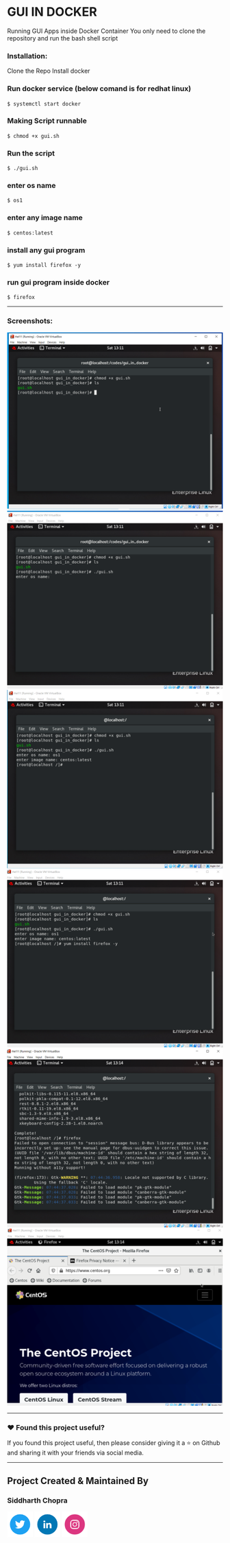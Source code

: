 # GUI IN DOCKER

Running GUI Apps inside Docker Container
You only need to clone the repository and run the bash shell script

### Installation:
Clone the Repo
Install docker

### Run docker service (below comand is for redhat linux)

```
$ systemctl start docker
```

### Making Script runnable

```
$ chmod +x gui.sh
```

### Run the script

```
$ ./gui.sh
```

### enter os name

```
$ os1
```

### enter any image name 

```
$ centos:latest
```

### install any gui program

```
$ yum install firefox -y
```

### run gui program inside docker 

```
$ firefox
```

---
 
### Screenshots:

<p float="left">
<img src="screenshot/1.png" />
<img src="screenshot/2.png" />
<img src="screenshot/3.png" />
<img src="screenshot/4.png" />
<img src="screenshot/5.png" />
<img src="screenshot/6.png" />
</p>

---

### :heart: Found this project useful?

If you found this project useful, then please consider giving it a :star: on Github and sharing it with your friends via social media.

---

## Project Created & Maintained By

### Siddharth Chopra

<a href="https://twitter.com/sidd_art_"><img src="https://github.com/aritraroy/social-icons/blob/master/twitter-icon.png?raw=true" width="60"></a>
<a href="https://linkedin.com/in/siddharthchopra1/"><img src="https://github.com/aritraroy/social-icons/blob/master/linkedin-icon.png?raw=true" width="60"></a>
<a href="https://instagram.com/siddharth_chopra"><img src="https://github.com/aritraroy/social-icons/blob/master/instagram-icon.png?raw=true" width="60"></a>


